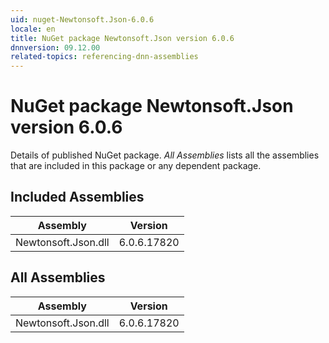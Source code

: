 ```yaml
---
uid: nuget-Newtonsoft.Json-6.0.6
locale: en
title: NuGet package Newtonsoft.Json version 6.0.6
dnnversion: 09.12.00
related-topics: referencing-dnn-assemblies
---
```


# NuGet package Newtonsoft.Json version 6.0.6
Details of published NuGet package.
*All Assemblies* lists all the assemblies that are included in this package or any dependent package.

## Included Assemblies

|Assembly|Version|
|---|---|
|Newtonsoft.Json.dll|6.0.6.17820|

## All Assemblies

|Assembly|Version|
|---|---|
|Newtonsoft.Json.dll|6.0.6.17820|

